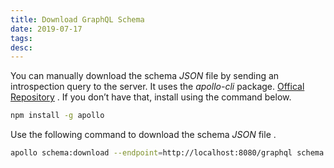 ```yaml
---
title: Download GraphQL Schema
date: 2019-07-17
tags:
desc:
---
```

You can manually download the schema *JSON* file by sending an introspection query to the server. It uses the *apollo-cli* package.  [Offical Repository](https://github.com/apollographql/apollo-tooling) .  If you don’t have that, install using the command below.
<!--more-->

```bash
npm install -g apollo
```

Use the following command to download the schema *JSON* file .
```bash
apollo schema:download --endpoint=http://localhost:8080/graphql schema.json
```
